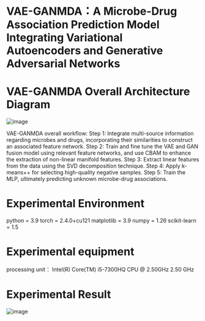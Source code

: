 # VAE-GANMDA：A Microbe-Drug Association Prediction Model Integrating Variational Autoencoders and Generative Adversarial Networks

# VAE-GANMDA Overall Architecture Diagram
![image](https://github.com/user-attachments/assets/c83d7910-d835-42f6-8620-968aab72ee59)

VAE-GANMDA overall workflow: 
Step 1: Integrate multi-source information regarding microbes and drugs, incorporating their similarities to construct an associated feature network. 
Step 2: Train and fine tune the VAE and GAN fusion model using relevant feature networks, and use CBAM to enhance the extraction of non-linear manifold features. 
Step 3: Extract linear features from the data using the SVD decomposition technique. 
Step 4: Apply k-means++ for selecting high-quality negative samples. 
Step 5: Train the MLP, ultimately predicting unknown microbe-drug associations.

# Experimental Environment
python = 3.9
torch = 2.4.0+cu121
matplotlib = 3.9
numpy = 1.26
scikit-learn = 1.5

# Experimental equipment
processing unit： Intel(R) Core(TM) i5-7300HQ CPU @ 2.50GHz 2.50 GHz

# Experimental Result
![image](https://github.com/user-attachments/assets/9956875d-c794-4337-8c2d-f9b46a62fa10)
